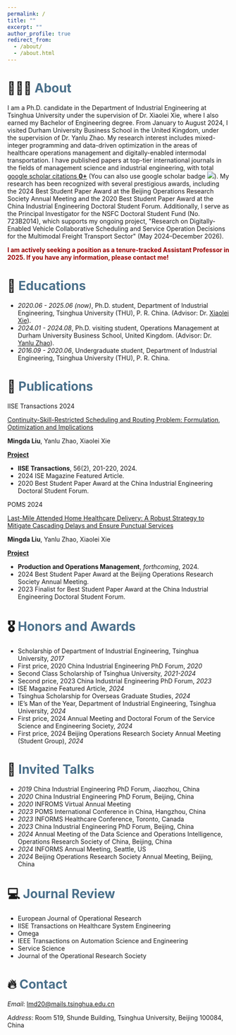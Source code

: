 ```yaml
---
permalink: /
title: ""
excerpt: ""
author_profile: true
redirect_from: 
  - /about/
  - /about.html
---
```


<span class='anchor' id='about-me'></span>
# 🙋‍♂️🎉 <font color="#4A708B">About</font>
I am a Ph.D. candidate in the Department of Industrial Engineering at Tsinghua University under the supervision of Dr. Xiaolei Xie, where I also earned my Bachelor of Engineering degree. From January to August 2024, I visited Durham University Business School in the United Kingdom, under the supervision of Dr. Yanlu Zhao. My research interest includes mixed-integer programming and data-driven optimization in the areas of healthcare operations management and digitally-enabled intermodal transportation. I have published papers at top-tier international journals in the fields of management science and industrial engineering, with total <a href='https://scholar.google.com/citations?user=q1cdK9sAAAAJ'>google scholar citations <strong><span id='total_cit'>0+</span></strong></a> (You can also use google scholar badge <a href='https://scholar.google.com/citations?user=q1cdK9sAAAAJ'><img src="https://img.shields.io/endpoint?url={{ url | url_encode }}&logo=Google%20Scholar&labelColor=f6f6f6&color=9cf&style=flat&label=citations"></a>). My research has been recognized with several prestigious awards, including the 2024 Best Student Paper Award at the Beijing Operations Research Society Annual Meeting and the 2020 Best Student Paper Award at the China Industrial Engineering Doctoral Student Forum. Additionally, I serve as the Principal Investigator for the NSFC Doctoral Student Fund (No. 723B2014), which supports my ongoing project, "Research on Digitally-Enabled Vehicle Collaborative Scheduling and Service Operation Decisions for the Multimodal Freight Transport Sector" (May 2024–December 2026).

**<font color="#990000">I am actively seeking a position as a tenure-tracked Assistant Professor in 2025. If you have any information, please contact me!</font>**


# 📖 <font color="#4A708B">Educations</font>
- *2020.06 - 2025.06 (now)*, Ph.D. student, Department of Industrial Engineering, Tsinghua University (THU), P. R. China. (Advisor: Dr. [Xiaolei Xie](https://apd.wh.sdu.edu.cn/info/1510/1912.htm)). <br>
- *2024.01 - 2024.08*, Ph.D. visiting student, Operations Management at Durham University Business School, United Kingdom. (Advisor: Dr. [Yanlu Zhao](https://apd.wh.sdu.edu.cn/info/1510/1912.htm)). <br>
- *2016.09 - 2020.06*, Undergraduate student, Department of Industrial Engineering, Tsinghua University (THU), P. R. China.

# 📝 <font color="#4A708B">Publications</font>

<div class="badge">IISE Transactions 2024</div></div>

[Continuity-Skill-Restricted Scheduling and Routing Problem: Formulation, Optimization and Implications](https://www.tandfonline.com/doi/epdf/10.1080/24725854.2023.2215843?needAccess=true)

**Mingda Liu**, Yanlu Zhao, Xiaolei Xie

[**Project**](https://scholar.google.com/citations?view_op=view_citation&hl=zh-CN&user=q1cdK9sAAAAJ&citation_for_view=q1cdK9sAAAAJ:u-x6o8ySG0sC) <strong><span class='show_paper_citations' data='q1cdK9sAAAAJ:u-x6o8ySG0sC'></span></strong>
- **IISE Transactions**, 56(2), 201-220, 2024.
- 2024 ISE Magazine Featured Article.
- 2020 Best Student Paper Award at the China Industrial Engineering Doctoral Student Forum.

<div class="badge">POMS 2024</div></div>

[Last-Mile Attended Home Healthcare Delivery: A Robust Strategy to Mitigate Cascading Delays and Ensure Punctual Services](https://cloud.tsinghua.edu.cn/f/c2cf6587525f4e71bb40/)

**Mingda Liu**, Yanlu Zhao, Xiaolei Xie

[**Project**](https://cloud.tsinghua.edu.cn/f/c2cf6587525f4e71bb40/) <strong><span class='show_paper_citations' data='q1cdK9sAAAAJ:u-x6o8ySG0sC'></span></strong>
- **Production and Operations Management**, *forthcoming*, 2024.
- 2024 Best Student Paper Award at the Beijing Operations Research Society Annual Meeting.
- 2023 Finalist for Best Student Paper Award at the China Industrial Engineering Doctoral Student Forum.

# 🎖 <font color="#4A708B">Honors and Awards</font>
- Scholarship of Department of Industrial Engineering, Tsinghua University, *2017*      
- First price, 2020 China Industrial Engineering PhD Forum, *2020* 
- Second Class Scholarship of Tsinghua University,	*2021-2024*
- Second price, 2023 China Industrial Engineering PhD Forum, *2023*	
- ISE Magazine Featured Article, *2024*                                                                         
- Tsinghua Scholarship for Overseas Graduate Studies, *2024* 
- IE’s Man of the Year, Department of Industrial Engineering, Tsinghua University, *2024*                        	
- First price, 2024 Annual Meeting and Doctoral Forum of the Service Science and Engineering Society,	*2024* 
- First price, 2024 Beijing Operations Research Society Annual Meeting (Student Group), *2024*

# 💬 <font color="#4A708B">Invited Talks</font>
- *2019* China Industrial Engineering PhD Forum, Jiaozhou, China
- *2020* China Industrial Engineering PhD Forum, Beijing, China
- *2020* INFROMS Virtual Annual Meeting
- *2023* POMS International Conference in China, Hangzhou, China
- *2023* INFORMS Healthcare Conference, Toronto, Canada
- *2023* China Industrial Engineering PhD Forum, Beijing, China
- *2024* Annual Meeting of the Data Science and Operations Intelligence, Operations Research Society of China, Beijing, China
- *2024* INFORMS Annual Meeting, Seattle, US
- *2024* Beijing Operations Research Society Annual Meeting, Beijing, China

# 💻 <font color="#4A708B">Journal Review</font>  
- European Journal of Operational Research
-	IISE Transactions on Healthcare System Engineering
-	Omega
-	IEEE Transactions on Automation Science and Engineering
-	Service Science
-	Journal of the Operational Research Society

# 🔥 <font color="#4A708B">Contact</font>
*Email*: lmd20@mails.tsinghua.edu.cn

*Address*: Room 519, Shunde Building, Tsinghua University, Beijing 100084, China



